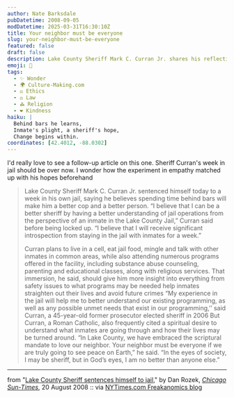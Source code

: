 ```yaml
---
author: Nate Barksdale
pubDatetime: 2008-09-05
modDatetime: 2025-03-31T16:30:10Z
title: Your neighbor must be everyone
slug: your-neighbor-must-be-everyone
featured: false
draft: false
description: Lake County Sheriff Mark C. Curran Jr. shares his reflections after serving a week in jail to gain empathy and insight into the lives of inmates.
emoji: 🏢
tags:
  - ✨ Wonder
  - 🌍 Culture-Making.com
  - ⚖️ Ethics
  - ⚖️ Law
  - ⛪ Religion
  - ❤️ Kindness
haiku: |
  Behind bars he learns,  
  Inmate's plight, a sheriff's hope,  
  Change begins within.
coordinates: [42.4012, -88.0302]
---
```


I'd really love to see a follow-up article on this one. Sheriff Curran's week in jail should be over now. I wonder how the experiment in empathy matched up with his hopes beforehand

> Lake County Sheriff Mark C. Curran Jr. sentenced himself today to a week in his own jail, saying he believes spending time behind bars will make him a better cop and a better person. “I believe that I can be a better sheriff by having a better understanding of jail operations from the perspective of an inmate in the Lake County Jail,” Curran said before being locked up. “I believe that I will receive significant introspection from staying in the jail with inmates for a week.”
>
> Curran plans to live in a cell, eat jail food, mingle and talk with other inmates in common areas, while also attending numerous programs offered in the facility, including substance abuse counseling, parenting and educational classes, along with religious services. That immersion, he said, should give him more insight into everything from safety issues to what programs may be needed help inmates straighten out their lives and avoid future crimes
> “My experience in the jail will help me to better understand our existing programming, as well as any possible unmet needs that exist in our programming,’’ said Curran, a 45-year-old former prosecutor elected sheriff in 2006
> But Curran, a Roman Catholic, also frequently cited a spiritual desire to understand what inmates are going through and how their lives may be turned around. “In Lake County, we have embraced the scriptural mandate to love our neighbor. Your neighbor must be everyone if we are truly going to see peace on Earth,” he said. “In the eyes of society, I may be sheriff, but in God’s eyes, I am no better than anyone else.”

---

from "[Lake County Sheriff sentences himself to jail](http://web.archive.org/web/20091004192701/http://www.suntimes.com/news/metro/1117933,jail082108.article)," by Dan Rozek, [_Chicago Sun-Times_](http://web.archive.org/web/20091004192701/http://www.suntimes.com/news/metro/1117933,jail082108.article), 20 August 2008 :: via [NYTimes.com Freakanomics blog](http://freakonomics.blogs.nytimes.com/2008/09/04/we-need-more-sheriffs-like-this-one/)
